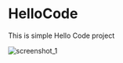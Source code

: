 # HelloCode
This is simple Hello Code project 

![screenshot_1](https://cloud.githubusercontent.com/assets/5336398/20461221/a99bc96e-af18-11e6-9f2f-8851d9922996.png)
